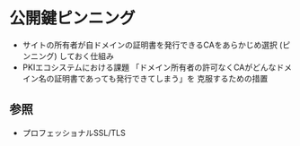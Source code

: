 # 公開鍵ピンニング
- サイトの所有者が自ドメインの証明書を発行できるCAをあらかじめ選択 (ピンニング) しておく仕組み
- PKIエコシステムにおける課題
  「ドメイン所有者の許可なくCAがどんなドメイン名の証明書であっても発行できてしまう」を
  克服するための措置

## 参照
- プロフェッショナルSSL/TLS
